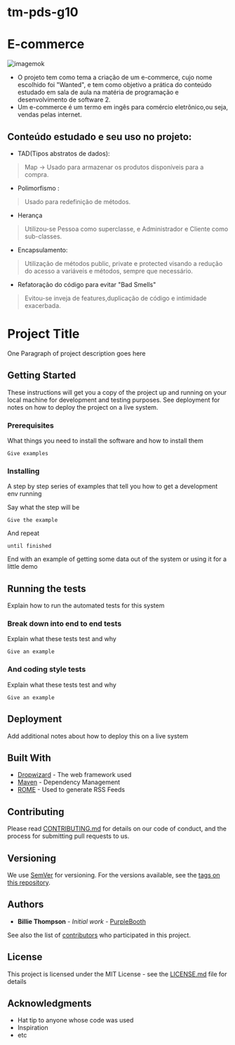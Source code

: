 # tm-pds-g10
#                                                   E-commerce

![imagemok](https://user-images.githubusercontent.com/42629929/49120576-5b8f4e00-f294-11e8-8909-132379ef4eed.jpeg)


- O projeto tem como tema a criação de um e-commerce, cujo nome escolhido foi "Wanted", e tem como objetivo a prática do conteúdo 
estudado em sala de aula na matéria de programação e desenvolvimento de software 2.
- Um e-commerce é um termo em ingês para comércio eletrônico,ou seja, vendas pelas internet.

## Conteúdo estudado e seu uso no projeto:
- TAD(Tipos abstratos de dados):
> Map -> Usado para armazenar os produtos disponíveis para a compra.
- Polimorfismo :
> Usado para redefinição de métodos.
- Herança
> Utilizou-se Pessoa como superclasse, e Administrador e Cliente como sub-classes.
- Encapsulamento:
> Utilização de métodos public, private e protected visando a redução do acesso a variáveis e métodos, sempre que necessário.
- Refatoração do código para evitar "Bad Smells"
> Evitou-se inveja de features,duplicação de código e intimidade exacerbada.




# Project Title

One Paragraph of project description goes here

## Getting Started

These instructions will get you a copy of the project up and running on your local machine for development and testing purposes. See deployment for notes on how to deploy the project on a live system.

### Prerequisites

What things you need to install the software and how to install them

```
Give examples
```

### Installing

A step by step series of examples that tell you how to get a development env running

Say what the step will be

```
Give the example
```

And repeat

```
until finished
```

End with an example of getting some data out of the system or using it for a little demo

## Running the tests

Explain how to run the automated tests for this system

### Break down into end to end tests

Explain what these tests test and why

```
Give an example
```

### And coding style tests

Explain what these tests test and why

```
Give an example
```

## Deployment

Add additional notes about how to deploy this on a live system

## Built With

* [Dropwizard](http://www.dropwizard.io/1.0.2/docs/) - The web framework used
* [Maven](https://maven.apache.org/) - Dependency Management
* [ROME](https://rometools.github.io/rome/) - Used to generate RSS Feeds

## Contributing

Please read [CONTRIBUTING.md](https://gist.github.com/PurpleBooth/b24679402957c63ec426) for details on our code of conduct, and the process for submitting pull requests to us.

## Versioning

We use [SemVer](http://semver.org/) for versioning. For the versions available, see the [tags on this repository](https://github.com/your/project/tags). 

## Authors

* **Billie Thompson** - *Initial work* - [PurpleBooth](https://github.com/PurpleBooth)

See also the list of [contributors](https://github.com/your/project/contributors) who participated in this project.

## License

This project is licensed under the MIT License - see the [LICENSE.md](LICENSE.md) file for details

## Acknowledgments

* Hat tip to anyone whose code was used
* Inspiration
* etc
